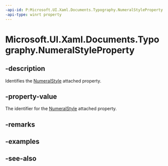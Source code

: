 ```yaml
---
-api-id: P:Microsoft.UI.Xaml.Documents.Typography.NumeralStyleProperty
-api-type: winrt property
---
```


<!-- Property syntax
public Windows.UI.Xaml.DependencyProperty NumeralStyleProperty { get; }
-->

# Microsoft.UI.Xaml.Documents.Typography.NumeralStyleProperty

## -description
Identifies the [NumeralStyle](/windows/winui/api/microsoft.ui.xaml.documents.typography#xaml-attached-properties) attached property.

## -property-value
The identifier for the [NumeralStyle](/windows/winui/api/microsoft.ui.xaml.documents.typography#xaml-attached-properties) attached property.

## -remarks

## -examples

## -see-also
